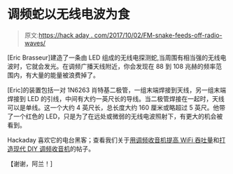 # 调频蛇以无线电波为食

> 原文:[https://hack aday . com/2017/10/02/FM-snake-feeds-off-radio-waves/](https://hackaday.com/2017/10/02/fm-snake-feeds-off-radio-waves/)

[Eric Brasseur]建造了一条由 LED 组成的无线电探测蛇,当周围有相当强的无线电波时，它就会发光。在调频广播天线附近，你会发现在 88 到 108 兆赫的频率范围内，有大量的能量被浪费掉了。

[Eric]的装置包括一对 1N6263 肖特基二极管，一组末端焊接到天线，另一组末端焊接到 LED 的引线，中间有大约一英尺长的导线。当二极管焊接在一起时，天线可以是单线。这一个大约 4 英尺长，总长度大约 160 厘米或略超过 5 英尺。他带了一个红色的 LED，只是为了在远处或微弱的无线电波照射下，有更大的机会被看到。

Hackaday 喜欢它的电台黑客；查看我们关于[用调频收音机提高 WiFi 吞吐量](https://hackaday.com/2015/11/11/improving-wifi-throughput-with-fm-radio/)和[打造现代 DIY 调频收音机](https://hackaday.com/2017/03/22/modern-diy-fm-radio/)的帖子。

【谢谢，阿兰！]